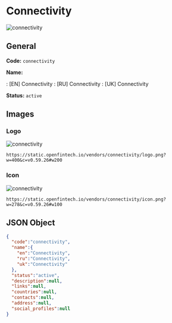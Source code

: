 
# Connectivity 
![connectivity](https://static.openfintech.io/vendors/connectivity/logo.png?w=400&c=v0.59.26#w200)  

## General 
 
**Code:** `connectivity` 
 
**Name:** 
 
:	[EN] Connectivity 
:	[RU] Connectivity 
:	[UK] Connectivity 
 
**Status:** `active` 
 

## Images 

### Logo 
 
![connectivity](https://static.openfintech.io/vendors/connectivity/logo.png?w=400&c=v0.59.26#w200)  

```
https://static.openfintech.io/vendors/connectivity/logo.png?w=400&c=v0.59.26#w200
```  

### Icon 
 
![connectivity](https://static.openfintech.io/vendors/connectivity/icon.png?w=278&c=v0.59.26#w100)  

```
https://static.openfintech.io/vendors/connectivity/icon.png?w=278&c=v0.59.26#w100
```  

## JSON Object 

```json
{
  "code":"connectivity",
  "name":{
    "en":"Connectivity",
    "ru":"Connectivity",
    "uk":"Connectivity"
  },
  "status":"active",
  "description":null,
  "links":null,
  "countries":null,
  "contacts":null,
  "address":null,
  "social_profiles":null
}
```  
